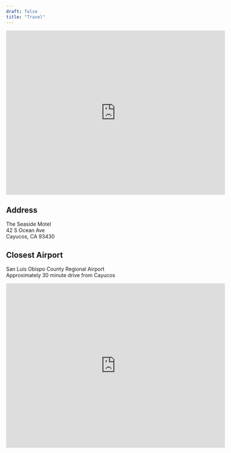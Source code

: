 ```yaml
---
draft: false
title: "Travel"
---
```



<iframe src="https://www.google.com/maps/embed?pb=!1m14!1m8!1m3!1d13001.228251076125!2d-120.9017861!3d35.4471918!3m2!1i1024!2i768!4f13.1!3m3!1m2!1s0x80ed2070b3383cab%3A0xd46e6c4b631783bb!2sSeaside%20Motel!5e0!3m2!1sen!2sus!4v1682957707365!5m2!1sen!2sus" width="600" height="450" style="border:0;" allowfullscreen="" loading="lazy" referrerpolicy="no-referrer-when-downgrade"></iframe>

## Address

The Seaside Motel <br>
42 S Ocean Ave <br>
Cayucos, CA 93430

## Closest Airport

San Luis Obispo County Regional Airport <br> Approximately 30 minute drive from Cayucos

<iframe src="https://www.google.com/maps/embed?pb=!1m18!1m12!1m3!1d3258.751030477842!2d-120.64460628922532!3d35.23756725410542!2m3!1f0!2f0!3f0!3m2!1i1024!2i768!4f13.1!3m3!1m2!1s0x80ecf6bf3876b9f1%3A0xf486acd07a0f3bd2!2sSan%20Luis%20Obispo%20County%20Regional%20Airport!5e0!3m2!1sen!2sus!4v1682958017049!5m2!1sen!2sus" width="600" height="450" style="border:0;" allowfullscreen="" loading="lazy" referrerpolicy="no-referrer-when-downgrade"></iframe>


 








